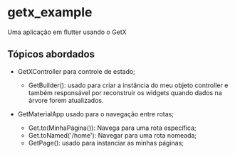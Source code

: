 # getx_example

Uma aplicação em flutter usando o GetX

## Tópicos abordados

- GetXController para controle de estado;
    - GetBuilder(): usado para criar a instância do meu objeto controller e também responsável por reconstruir os widgets quando dados na árvore forem atualizados.
    
- GetMaterialApp usado para o navegação entre rotas;
    - Get.to(MinhaPágina()): Navega para uma rota específica;
    - Get.toNamed('/home'): Navegar para uma rota nomeada;
    - GetPage(): usado para instanciar as minhas páginas;
